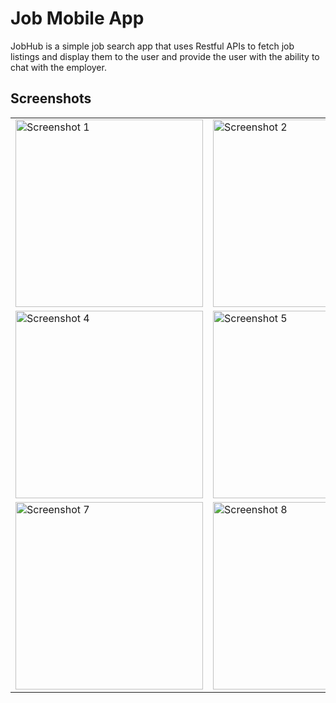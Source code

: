 # Job Mobile App

JobHub is a simple job search app that uses Restful APIs to fetch job listings and display them to the user and provide the user with the ability to chat with the employer.

## Screenshots

|                                                                                                          |                                                                                                          |                                                                                                          |
|----------------------------------------------------------------------------------------------------------|----------------------------------------------------------------------------------------------------------|----------------------------------------------------------------------------------------------------------|
|<img src="https://github.com/moelkady27/Job/assets/91154714/32f4748a-638e-4267-88d9-9d286151fe58" alt="Screenshot 1" width="300"/> | <img src="https://github.com/moelkady27/Job/assets/91154714/c5b73e75-a07c-4473-b2bf-02eb751cf8e5" alt="Screenshot 2" width="300"/> | <img src="https://github.com/moelkady27/Job/assets/91154714/742771d3-623b-455d-9c90-22db8536fc3a" alt="Screenshot 3" width="300"/> |
|<img src="https://github.com/moelkady27/Job/assets/91154714/4cc5dd9f-8f55-4bfe-819b-d1f2d09935e8" alt="Screenshot 4" width="300"/> | <img src="https://github.com/moelkady27/Job/assets/91154714/367d4000-2014-4a2c-a680-fcd5963e5152" alt="Screenshot 5" width="300"/> | <img src="https://github.com/moelkady27/Job/assets/91154714/721907ff-1300-44cc-bf83-931d60f63ee6" alt="Screenshot 6" width="300"/> |
|<img src="https://github.com/moelkady27/Job/assets/91154714/188e8f78-4514-4a69-a8dc-8b3630ac6950" alt="Screenshot 7" width="300"/> | <img src="https://github.com/moelkady27/Job/assets/91154714/950c3cb3-3495-42de-b6cd-234c156ee9db" alt="Screenshot 8" width="300"/> | <img src="https://github.com/moelkady27/Job/assets/91154714/b39adeeb-9032-4585-8de6-cec25b941ae9" alt="Screenshot 9" width="300"/> |
